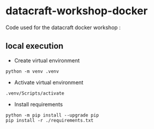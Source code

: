 # datacraft-workshop-docker
Code used for the datacraft docker workshop :

## local execution
* Create virtual environment
```
python -m venv .venv
```
* Activate virtual environment
```
.venv/Scripts/activate
```
* Install requirements
```
python -m pip install --upgrade pip
pip install -r ./requirements.txt
```